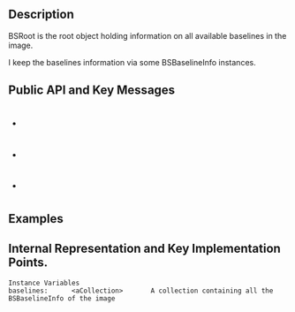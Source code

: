 Description
--------------------

BSRoot is the root object holding information on all available baselines in the image.

I keep the baselines information via some BSBaselineInfo instances.

Public API and Key Messages
--------------------

- #
- #
- #

Examples
--------------------

	
 
Internal Representation and Key Implementation Points.
--------------------

    Instance Variables
	baselines:		<aCollection>		A collection containing all the BSBaselineInfo of the image

